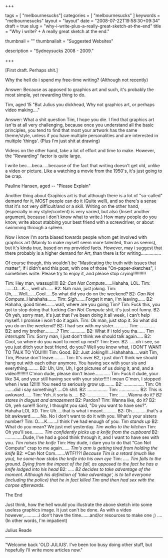
+++

tags = [ "melbournesucks"]
categories = [ "melbournesucks" ]
keywords = "melbournesucks"
layout = "layout"
date = "2008-07-22T19:58:30+09:34"
draft = true
slug = "why-i-write-plus-a-really-great-sketch-at-the-end"
title = "Why i write? + A really great sketch at the end."

thumbnail = ""
thumbnailalt = "Suggested Websites"

description = "Sydneysucks 2008 - 2009."

+++

[First draft. Perhaps shit.]

Why the hell do i spend my free-time writing? (Although not recently)

Answer: Because as apposed to graphics art and such, it's probably the most simple, yet rewarding thing to do.

Tim, aged 15 "But Julius you dickhead, Why not graphics art, or perhaps video making...."

Answer: What a shit question Tim, I hope you die. I find that graphics art isn'ts at all very challenging, because once you understand all the basic principles, you tend to find that most your artwork has the same theme/style, unless if you have multiple personalities and are interested in multiple 'things'. (Plus I'm just shit at drawing)

Videos on the other hand, take a lot of effort and time to make. However, the "Rewarding" factor is quite large.

I write bec....beca.....because of the fact that writing doesn't get old, unlike a video or picture. Like a watching a movie from the 1950's, it's just going to be crap.

Pauline Hansen, aged -- "Please Explain"

Another thing about Graphics art is that although there is a lot of "so-called" demand for it, MOST people can do it (Quite well), and so there's a sense that it's not very difficult/and or a skill. Writing on the other hand, (especially in my style/content) is very varied, but also {Insert another argument, because i don't know what to write.} How many people do you know, write about stabbing your best friend with a screwdriver, or about swimming through a spleen.

Now i know I'm sorta biased towards people whom get involved with graphics art (Mainly to make myself seem more talented, than as seems), but it's kinda true, based on my provided facts. However, may i suggest that there probably is a higher demand for Art, than there is for writing................

Of course though, this wouldn't be "Masticating the truth with issues that matter", if i didn't end this post, with one of those "On-paper-sketches", i sometimes write. Please try to enjoy it, and please stop crying!!!!!!!!!!

Tim: Hey man, wassup!!!!!
B2: *Can Not Compute*......Hahaha, LOL.
Tim: .......O....K..., well uh......
B2: Nah man, just joking.
Tim: Uh,.....Well,......Cool.....So what did you do on the weekend?
B2: *Can Not Compute*..Hahahaha.......
Tim: *Sigh*.......Forget it man, I'm leaving......
B2: Hahaha, good times.......wait, where are you going Tim?
Tim: Fuck this, you got to stop doing that fucking *Can Not Compute* shit, it's just not funny.
B2: Oh yeh, sorry man, it's just that I've been doing it all week, i can't help myself. I promise i won't do it again.
Tim: Ok man, just stop it. So what did you do on the weekend?
B2: I had sex with my sister............
Tim: ............
B2: and my brother..........?
Tim: ............
B2: What if i told you tha...... *Tim interrupts*
Tim: Sorry man, I just don't think we should talk again.....
B2: Cool, so where do you want to meet up next?
Tim: Ever.
B2: .....oh i see, so you just ditch your best friend, do you? Well you know what, I DON'T WANT TO TALK TO YOU!!!!!
Tim: Good.
B2: Just Joking!!!...Hahahaha.....wait Tim, Tim, Please don't leave.........
Tim: It's over B2, i just don't think we should hang out with each other anymore. You having sex with your sis and everything.........
B2: Uh, Um, Uh, I got pictures of us doing it, and, and a video!!!!!!!!! C'mon dude, please don't leave............
Tim: Fuck it dude, your like 34, and your still having sex with your sister!!!! I mean C'mon, I stopped when i was 12!!!!! You need to seriously grow up........
B2: ................
Tim: Oh .......did i say something?.....Oh shit.
B2: ................
Tim: ................
B2: This is awkward......
Tim: Yeh..it sorta is.....
B2: ................
Tim: .......Wanna do it? *B2 stares in disgust and amazement*
B2: Pardon?
Tim: Wanna like, do it?
B2: Oh, yeh sure!!! Sorry, I thought you said, "Do you want to have sex?". Hahaha LOL XD.
Tim: Uh.....that is what i meant...........
B2: Oh............that's a bit awkward........No. No i don't want to do it with you. What's your sisters number?
Tim: O.....K........I think I've had enough of you. *Tim stands up*
B2: What do you mean? We just met yesterday. *Tim walks to the kitchen*
Tim: Oh you'll see......... *Tim confidently picks up a knife from the cupboard*
B2: ..............Dude, I've had a good think through it, and I want to have sex with you. *Tim raises the knife*
Tim: Hey dude, i dare you to do that "Can Not Compute" crap to me again...... *Tim's arm is getting tired from holding the knife*
B2: *Can Not Com........WTF!??! *Because Tim is a retard (much like you), he some-how stabs the knife into his own eye*
Tim: ..... *Tim falls to the ground. Dying from the impact of the fall, as opposed to the fact he has a knife lodged into his head*
B2: ..... *B2 decides to take advantage of the moment. Although his definition of 'take advantage', is to tell everyone (including the police) that he in fact killed Tim and then had sex with the corpse afterwards.*

The End

Just think, how the hell would you illustrate the above sketch into some useless graphics image. It just can't be done. As with a video however,............i don't have the time.......and/or resources to make one ;) .... (In other words, I'm impatient)

Julius Reade
____________________________________________________

"Welcome back 'OLD JULIUS'. I've been too busy doing other stuff, but hopefully I'll write more articles now." 